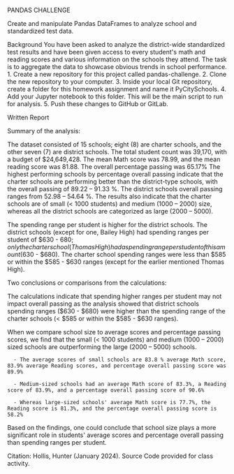 PANDAS CHALLENGE

Create and manipulate Pandas DataFrames to analyze school and standardized test data.


Background
You have been asked to analyze the district-wide standardized test results and have been given access to every student's math and reading scores and various information on the schools they attend. The task is to aggregate the data to showcase obvious trends in school performance.
      1.	Create a new repository for this project called pandas-challenge. 
      2.	Clone the new repository to your computer.
      3.	Inside your local Git repository, create a folder for this homework assignment and name it PyCitySchools.
      4.	Add your Jupyter notebook to this folder. This will be the main script to run for analysis.
      5.	Push these changes to GitHub or GitLab.


Written Report

Summary of the analysis:

The dataset consisted of 15 schools; eight (8) are charter schools, and the other seven (7) are district schools. The total student count was 39,170, with a budget of $24,649,428. The mean Math score was 78.99, and the mean reading score was 81.88. The overall percentage passing was 65.17%
The highest performing schools by percentage overall passing indicate that the charter schools are performing better than the district-type schools, with the overall passing of 89.22 – 91.33 %. The district schools overall passing ranges from 52.98 – 54.64 %. The results also indicate that the charter schools are of small (< 1000 students) and medium (1000 – 2000) size, whereas all the district schools are categorized as large (2000 – 5000).

The spending range per student is higher for the district schools. The district schools (except for one, Bailey High) had spending ranges per student of $630 - $680; only the charter school (Thomas High) had a spending range per student of this amount ($630 - $680). The charter school spending ranges were less than $585 or within the $585 - $630 ranges (except for the earlier mentioned Thomas High).


Two conclusions or comparisons from the calculations:

The calculations indicate that spending higher ranges per student may not impact overall passing as the analysis showed that district schools spending ranges ($630 - $680) were higher than the spending range of the charter schools (< $585 or within the $585 - $630 ranges).

When we compare school size to average scores and percentage passing scores, we find that the small (< 1000 students) and medium (1000 – 2000) sized schools are outperforming the large (2000 – 5000) schools. 

      -	The average scores of small schools are 83.8 % average Math score, 83.9% average Reading scores, and percentage overall passing score was 89.9%
      
      -	Medium-sized schools had an average Math score of 83.3%, a Reading score of 83.9%, and a percentage overall passing score of 90.6%
      
      -	Whereas large-sized schools' average Math score is 77.7%, the Reading score is 81.3%, and the percentage overall passing score is 58.2%
          

Based on the findings, one could conclude that school size plays a more significant role in students' average scores and percentage overall passing than spending ranges per student.


Citation:
Hollis, Hunter (January 2024). Source Code provided for class activity.
